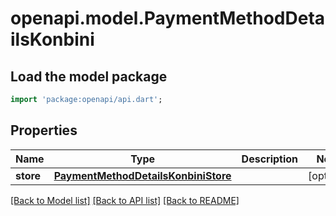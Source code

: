 # openapi.model.PaymentMethodDetailsKonbini

## Load the model package
```dart
import 'package:openapi/api.dart';
```

## Properties
Name | Type | Description | Notes
------------ | ------------- | ------------- | -------------
**store** | [**PaymentMethodDetailsKonbiniStore**](PaymentMethodDetailsKonbiniStore.md) |  | [optional] 

[[Back to Model list]](../README.md#documentation-for-models) [[Back to API list]](../README.md#documentation-for-api-endpoints) [[Back to README]](../README.md)


